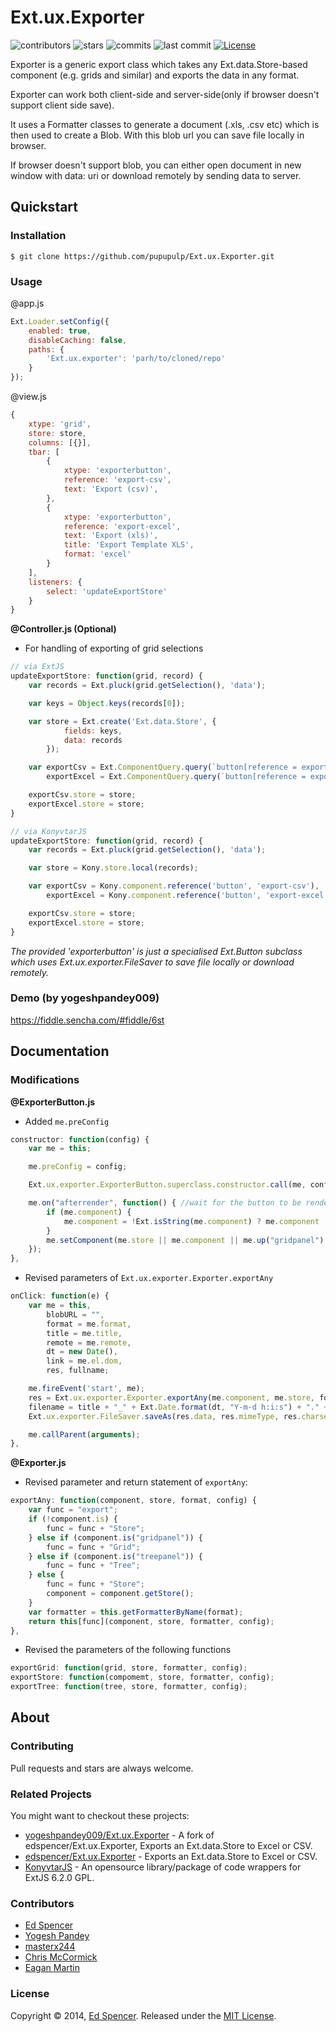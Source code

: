 # Ext.ux.Exporter

![contributors](https://badgen.net/github/contributors/pupupulp/Ext.ux.Exporter)
![stars](https://badgen.net/github/stars/pupupulp/Ext.ux.Exporter)
![commits](https://badgen.net/github/commits/pupupulp/Ext.ux.Exporter)
![last commit](https://badgen.net/github/last-commit/pupupulp/Ext.ux.Exporter)
[![License](https://badgen.net/github/license/pupupulp/Ext.ux.Exporter)](https://github.com/pupupulp/Ext.ux.Exporter/blob/master/LICENSE.txt)


Exporter is a generic export class which takes any Ext.data.Store-based component (e.g. grids and similar) and exports the data in any format.

Exporter can work both client-side and server-side(only if browser doesn't support client side save).

It uses a Formatter classes to generate a document (.xls, .csv etc) which is then used to create a Blob. With this blob url you can save file locally in browser.

If browser doesn't support blob, you can either open document in new window with data: uri or download remotely by sending data to server.

## Quickstart

### Installation

```cli
$ git clone https://github.com/pupupulp/Ext.ux.Exporter.git
```

### Usage

@app.js

```javascript
Ext.Loader.setConfig({
    enabled: true,
    disableCaching: false,
    paths: {
        'Ext.ux.exporter': 'parh/to/cloned/repo'
    }
});
```

@view.js

```javascript
{
    xtype: 'grid',
    store: store,
    columns: [{}],
    tbar: [
        {
            xtype: 'exporterbutton',
            reference: 'export-csv',
            text: 'Export (csv)',
        },
        {
            xtype: 'exporterbutton',
            reference: 'export-excel',
            text: 'Export (xls)',
            title: 'Export Template XLS',
            format: 'excel'
        }
    ],
    listeners: {
        select: 'updateExportStore'
    }
}
```

**@Controller.js (Optional)**
- For handling of exporting of grid selections

```javascript
// via ExtJS
updateExportStore: function(grid, record) {
    var records = Ext.pluck(grid.getSelection(), 'data');

    var keys = Object.keys(records[0]);

    var store = Ext.create('Ext.data.Store', {
			fields: keys,
			data: records
        });

    var exportCsv = Ext.ComponentQuery.query(`button[reference = export-csv]`)[0],
        exportExcel = Ext.ComponentQuery.query(`button[reference = export-excel]`)[0];

    exportCsv.store = store;
    exportExcel.store = store;
}

// via KonyvtarJS
updateExportStore: function(grid, record) {
    var records = Ext.pluck(grid.getSelection(), 'data');

    var store = Kony.store.local(records);

    var exportCsv = Kony.component.reference('button', 'export-csv'),
        exportExcel = Kony.component.reference('button', 'export-excel');

    exportCsv.store = store;
    exportExcel.store = store;
}
```

_The provided 'exporterbutton' is just a specialised Ext.Button subclass which uses Ext.ux.exporter.FileSaver to save file locally or download remotely._


### Demo (by yogeshpandey009)

https://fiddle.sencha.com/#fiddle/6st

## Documentation

### Modifications

**@ExporterButton.js**

- Added `me.preConfig`

```javascript
constructor: function(config) {
    var me = this;

    me.preConfig = config;

    Ext.ux.exporter.ExporterButton.superclass.constructor.call(me, config);

    me.on("afterrender", function() { //wait for the button to be rendered, so we can look up to grab the component
        if (me.component) {
            me.component = !Ext.isString(me.component) ? me.component : Ext.ComponentQuery.query(me.component)[0];
        }
        me.setComponent(me.store || me.component || me.up("gridpanel") || me.up("treepanel"), config);
    });
},
```

- Revised parameters of `Ext.ux.exporter.Exporter.exportAny`

```javascript
onClick: function(e) {
    var me = this,
        blobURL = "",
        format = me.format,
        title = me.title,
        remote = me.remote,
        dt = new Date(),
        link = me.el.dom,
        res, fullname;

    me.fireEvent('start', me);
    res = Ext.ux.exporter.Exporter.exportAny(me.component, me.store, format, { title : title });
    filename = title + "_" + Ext.Date.format(dt, "Y-m-d h:i:s") + "." + res.ext;
    Ext.ux.exporter.FileSaver.saveAs(res.data, res.mimeType, res.charset, filename, link, remote, me.onComplete, me);

    me.callParent(arguments);
},
```

**@Exporter.js**

- Revised parameter and return statement of `exportAny`:

```javascript
exportAny: function(component, store, format, config) {
    var func = "export";
    if (!component.is) {
        func = func + "Store";
    } else if (component.is("gridpanel")) {
        func = func + "Grid";
    } else if (component.is("treepanel")) {
        func = func + "Tree";
    } else {
        func = func + "Store";
        component = component.getStore();
    }
    var formatter = this.getFormatterByName(format);
    return this[func](component, store, formatter, config);
},
```

- Revised the parameters of the following functions

```javascript
exportGrid: function(grid, store, formatter, config);
exportStore: function(compomemt, store, formatter, config);
exportTree: function(tree, store, formatter, config);
```

## About

### Contributing

Pull requests and stars are always welcome.

### Related Projects

You might want to checkout these projects:

- [yogeshpandey009/Ext.ux.Exporter](https://github.com/yogeshpandey009/Ext.ux.Exporter) - A fork of edspencer/Ext.ux.Exporter, Exports an Ext.data.Store to Excel or CSV.
- [edspencer/Ext.ux.Exporter](https://github.com/edspencer/Ext.ux.Exporter) - Exports an Ext.data.Store to Excel or CSV.
- [KonyvtarJS](https://github.com/pupupulp/konyvtar-js) - An opensource library/package of code wrappers for ExtJS 6.2.0 GPL.

### Contributors

- [Ed Spencer](https://github.com/edspencer)
- [Yogesh Pandey](https://github.com/yogeshpandey009)
- [masterx244](https://github.com/masterX244)
- [Chris McCormick](https://github.com/cmccor)
- [Eagan Martin](https://github.com/pupupulp)

### License

Copyright © 2014, [Ed Spencer](https://github.com/edspencer). Released under the [MIT License](https://github.com/pupupulp/Ext.ux.Exporter/blob/master/LICENSE.txt).